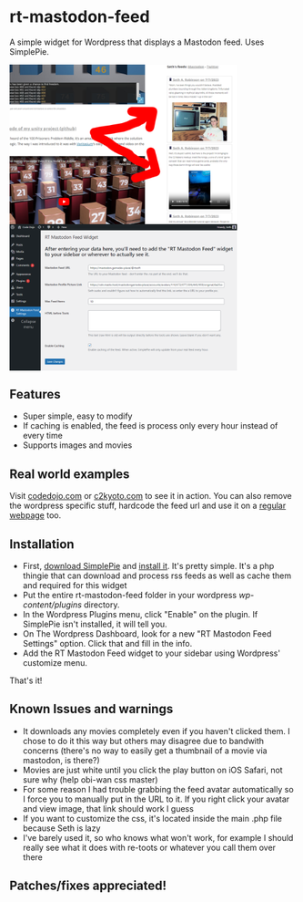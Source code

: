 # rt-mastodon-feed
A simple widget for Wordpress that displays a Mastodon feed. Uses SimplePie.

<a href="github-media/codedojo_example.png"><img align="top" src="github-media/codedojo_example.png" width=400></a>
<a href="github-media/codeojo_settings.png"><img align="top" src="github-media/codeojo_settings.png" width=400></a>

## Features

* Super simple, easy to modify
* If caching is enabled, the feed is process only every hour instead of every time
* Supports images and movies

## Real world examples

Visit [codedojo.com]() or [c2kyoto.com]() to see it in action.  You can also remove the wordpress specific stuff, hardcode the feed url and use it on a [regular webpage](rtsoft.com) too.  

## Installation

* First, [download SimplePie](https://simplepie.org/wiki/setup/setup) and [install it](https://simplepie.org/wiki/setup/setup).  It's pretty simple.  It's a php thingie that can download and process rss feeds as well as cache them and required for this widget
* Put the entire rt-mastodon-feed folder in your wordpress *wp-content/plugins* directory.
* In the Wordpress Plugins menu, click "Enable" on the plugin.  If SimplePie isn't installed, it will tell you.
* On The Wordpress Dashboard, look for a new "RT Mastodon Feed Settings" option.  Click that and fill in the info.
* Add the RT Mastodon Feed widget to your sidebar using Wordpress' customize menu.

That's it!

## Known Issues and warnings

- It downloads any movies completely even if you haven't clicked them.  I chose to do it this way but others may disagree due to bandwith concerns (there's no way to easily get a thumbnail of a movie via mastodon, is there?)
- Movies are just white until you click the play button on iOS Safari, not sure why (help obi-wan css master)
- For some reason I had trouble grabbing the feed avatar automatically so I force you to manually put in the URL to it.  If you right click your avatar and view image, that link should work I guess
- If you want to customize the css, it's located inside the main .php file because Seth is lazy
- I've barely used it, so who knows what won't work, for example I should really see what it does with re-toots or whatever you call them over there

## Patches/fixes appreciated!
